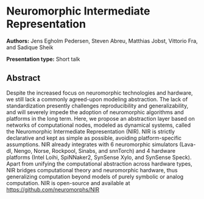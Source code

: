 # Neuromorphic Intermediate Representation

**Authors:** Jens Egholm Pedersen, Steven Abreu, Matthias Jobst, Vittorio Fra, and Sadique Sheik

**Presentation type:** Short talk

## Abstract

Despite the increased focus on neuromorphic technologies and hardware, we still lack a commonly agreed-upon modeling abstraction. The lack of standardization presently challenges reproducibility and generalizability, and will severely impede the adoption of neuromorphic algorithms and platforms in the long term. Here, we propose an abstraction layer based on networks of computational nodes, modeled as dynamical systems, called the Neuromorphic Intermediate Representation (NIR). NIR is strictly declarative and kept as simple as possible, avoiding platform-specific assumptions. NIR already integrates with 6 neuromorphic simulators (Lava-dl, Nengo, Norse, Rockpool, Sinabs, and snnTorch) and 4 hardware platforms (Intel Loihi, SpiNNaker2, SynSense Xylo, and SynSense Speck). Apart from unifying the computational abstraction across hardware types, NIR bridges computational theory and neuromorphic hardware, thus generalizing computation beyond models of purely symbolic or analog computation.
NIR is open-source and available at https://github.com/neuromorphs/NIR